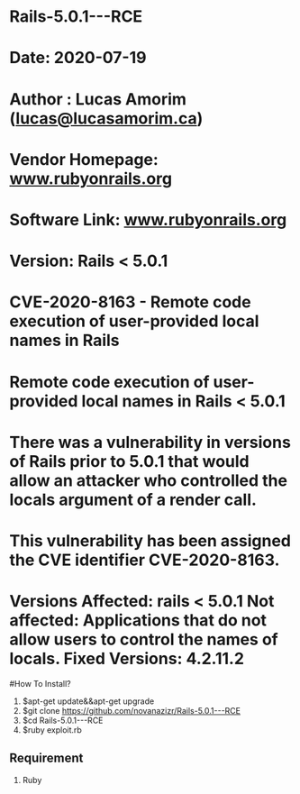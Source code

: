 # Rails-5.0.1---RCE
# Date: 2020-07-19
# Author : Lucas Amorim (lucas@lucasamorim.ca)
# Vendor Homepage: www.rubyonrails.org
# Software Link: www.rubyonrails.org
# Version: Rails < 5.0.1

# CVE-2020-8163 - Remote code execution of user-provided local names in Rails

# Remote code execution of user-provided local names in Rails < 5.0.1

# There was a vulnerability in versions of Rails prior to 5.0.1 that would allow an attacker who controlled the locals argument of a render call.

# This vulnerability has been assigned the CVE identifier CVE-2020-8163.

# Versions Affected: rails < 5.0.1 Not affected: Applications that do not allow users to control the names of locals. Fixed Versions: 4.2.11.2

#How To Install?
1. $apt-get update&&apt-get upgrade
2. $git clone https://github.com/novanazizr/Rails-5.0.1---RCE
3. $cd Rails-5.0.1---RCE
4. $ruby exploit.rb

## Requirement
1. Ruby
